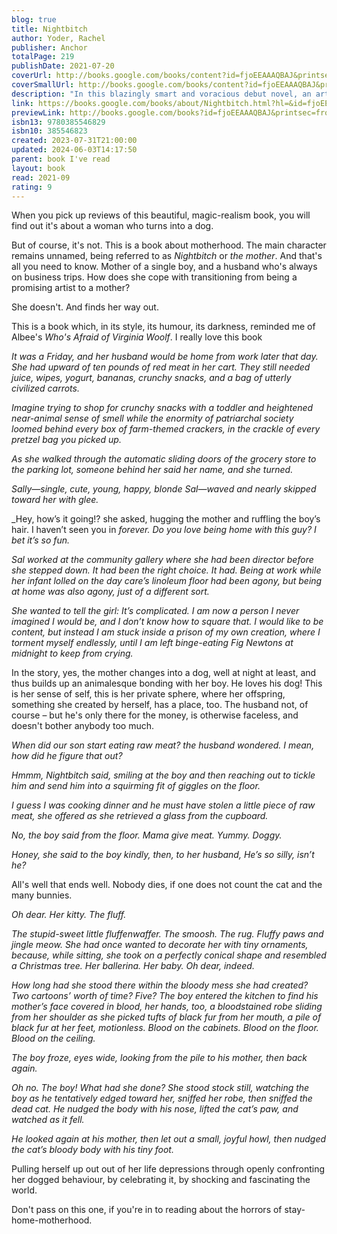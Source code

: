 ```yaml
---
blog: true
title: Nightbitch
author: Yoder, Rachel
publisher: Anchor
totalPage: 219
publishDate: 2021-07-20
coverUrl: http://books.google.com/books/content?id=fjoEEAAAQBAJ&printsec=frontcover&img=1&zoom=1&edge=curl&source=gbs_api
coverSmallUrl: http://books.google.com/books/content?id=fjoEEAAAQBAJ&printsec=frontcover&img=1&zoom=5&edge=curl&source=gbs_api
description: "In this blazingly smart and voracious debut novel, an artist turned stay-at-home mom becomes convinced she's turning into a dog. • &quot;A must-read for anyone who can’t get enough of the ever-blurring line between the psychological and supernatural that Yellowjackets exemplifies.&quot; —Vulture One day, the mother was a mother, but then one night, she was quite suddenly something else... An ambitious mother puts her art career on hold to stay at home with her newborn son, but the experience does not match her imagination. Two years later, she steps into the bathroom for a break from her toddler's demands, only to discover a dense patch of hair on the back of her neck. In the mirror, her canines suddenly look sharper than she remembers. Her husband, who travels for work five days a week, casually dismisses her fears from faraway hotel rooms. As the mother's symptoms intensify, and her temptation to give in to her new dog impulses peak, she struggles to keep her alter-canine-identity secret. Seeking a cure at the library, she discovers the mysterious academic tome which becomes her bible, A Field Guide to Magical Women: A Mythical Ethnography, and meets a group of mommies involved in a multilevel-marketing scheme who may also be more than what they seem. An outrageously original novel of ideas about art, power, and womanhood wrapped in a satirical fairy tale, Nightbitch will make you want to howl in laughter and recognition. And you should. You should howl as much as you want."
link: https://books.google.com/books/about/Nightbitch.html?hl=&id=fjoEEAAAQBAJ
previewLink: http://books.google.com/books?id=fjoEEAAAQBAJ&printsec=frontcover&dq=Rachel+Yoder,+Nightbitch&hl=&as_pt=BOOKS&cd=2&source=gbs_api
isbn13: 9780385546829
isbn10: 385546823
created: 2023-07-31T21:00:00
updated: 2024-06-03T14:17:50
parent: book I've read
layout: book
read: 2021-09
rating: 9
---
```

  
When you pick up reviews of this beautiful, magic-realism book, you will find out it's about a woman who turns into a dog.  
  
But of course, it's not. This is a book about motherhood. The main character remains unnamed, being referred to as _Nightbitch_ or _the mother_. And that's all you need to know. Mother of a single boy, and a husband who's always on business trips. How does she cope with transitioning from being a promising artist to a mother?  
  
She doesn't. And finds her way out.    
  
This is a book which, in its style, its humour, its darkness, reminded me of Albee's _Who's Afraid of Virginia Woolf_. I really love this book  
  
_It was a Friday, and her husband would be home from work later that day. She had upward of ten pounds of red meat in her cart. They still needed juice, wipes, yogurt, bananas, crunchy snacks, and a bag of utterly civilized carrots._  
  
_Imagine trying to shop for crunchy snacks with a toddler and heightened near-animal sense of smell while the enormity of patriarchal society loomed behind every box of farm-themed crackers, in the crackle of every pretzel bag you picked up._  
  
_As she walked through the automatic sliding doors of the grocery store to the parking lot, someone behind her said her name, and she turned._  
  
_Sally—single, cute, young, happy, blonde Sal—waved and nearly skipped toward her with glee._  
  
_Hey, how’s it going!? she asked, hugging the mother and ruffling the boy’s hair. I haven’t seen you in _forever. Do you love being home with this guy? I bet it’s so fun._  
  
_Sal worked at the community gallery where she had been director before she stepped down. It had been the right choice. It had. Being at work while her infant lolled on the day care’s linoleum floor had been agony, but being at home was also agony, just of a different sort._  
  
_She wanted to tell the girl: It’s complicated. I am now a person I never imagined I would be, and I don’t know how to square that. I would like to be content, but instead I am stuck inside a prison of my own creation, where I torment myself endlessly, until I am left binge-eating Fig Newtons at midnight to keep from crying._  
  
In the story, yes, the mother changes into a dog, well at night at least, and thus builds up an animalesque bonding with her boy. He loves his dog! This is her sense of self, this is her private sphere, where her offspring, something she created by herself, has a place, too. The husband not, of course – but he's only there for the money, is otherwise faceless, and doesn't bother anybody too much.  
  
_When did our son start eating raw meat? the husband wondered. I mean, how did he figure that out?_  
  
_Hmmm, Nightbitch said, smiling at the boy and then reaching out to tickle him and send him into a squirming fit of giggles on the floor._  
  
_I guess I was cooking dinner and he must have stolen a little piece of raw meat, she offered as she retrieved a glass from the cupboard._  
  
_No, the boy said from the floor. Mama give meat. Yummy. Doggy._  
  
_Honey, she said to the boy kindly, then, to her husband, He’s so silly, isn’t he?_  
  
All's well that ends well. Nobody dies, if one does not count the cat and the many bunnies.  
  
_Oh dear. Her kitty. The fluff._  
  
_The stupid-sweet little fluffenwaffer. The smoosh. The rug. Fluffy paws and jingle meow. She had once wanted to decorate her with tiny ornaments, because, while sitting, she took on a perfectly conical shape and resembled a Christmas tree. Her ballerina. Her baby. Oh dear, indeed._  
  
_How long had she stood there within the bloody mess she had created? Two cartoons’ worth of time? Five? The boy entered the kitchen to find his mother’s face covered in blood, her hands, too, a bloodstained robe sliding from her shoulder as she picked tufts of black fur from her mouth, a pile of black fur at her feet, motionless. Blood on the cabinets. Blood on the floor. Blood on the ceiling._  
  
_The boy froze, eyes wide, looking from the pile to his mother, then back again._  
  
_Oh no. The boy! What had she done? She stood stock still, watching the boy as he tentatively edged toward her, sniffed her robe, then sniffed the dead cat. He nudged the body with his nose, lifted the cat’s paw, and watched as it fell._  
  
_He looked again at his mother, then let out a small, joyful howl, then nudged the cat’s bloody body with his tiny foot._  
  
Pulling herself up out out of her life depressions through openly confronting her dogged behaviour, by celebrating it, by shocking and fascinating the world.    
  
Don't pass on this one, if you're in to reading about the horrors of stay-home-motherhood.  
